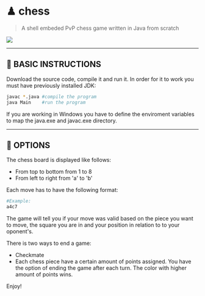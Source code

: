 # ♟ chess

> A shell embeded PvP chess game written in Java from scratch

![](images/ajedrez.PNG)

---

## :wrench: BASIC INSTRUCTIONS

Download the source code, compile it and run it. In order for it to work you must have previously installed JDK:
``` bash
javac *.java #compile the program
java Main    #run the program
``` 
If you are working in Windows you have to define the enviroment variables to map the java.exe and javac.exe directory.

---

## 🎨 OPTIONS

The chess board is displayed like follows:

- From top to bottom from 1 to 8
- From left to right from 'a' to 'b'

Each move has to have the following format:

```bash
#Example:
a4c7
```
The game will tell you if your move was valid based on the piece you want to move, the square you are in and your position in relation to to your oponent's.

There is two ways to end a game:

- Checkmate
- Each chess piece have a certain amount of points assigned. You have the option of ending the game after each turn. The color with higher amount of points wins.



Enjoy!
